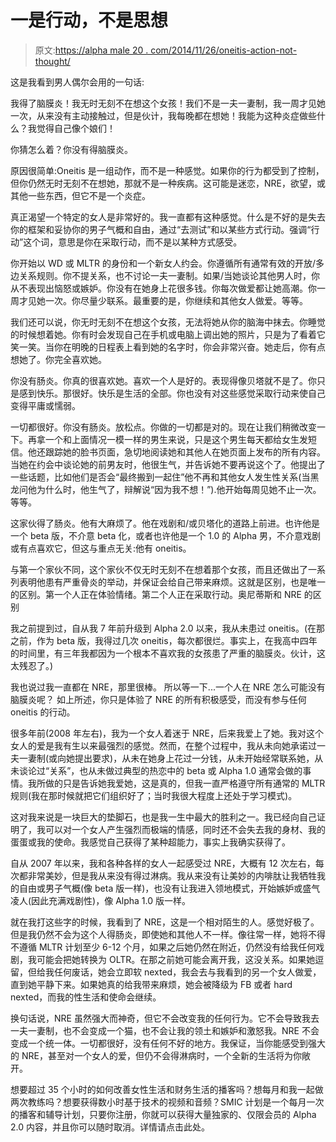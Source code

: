 # 一是行动，不是思想

> 原文:[https://alpha male 20 . com/2014/11/26/oneitis-action-not-thought/](https://alphamale20.com/2014/11/26/oneitis-action-not-thought/)

这是我看到男人偶尔会用的一句话:

我得了脑膜炎！我无时无刻不在想这个女孩！我们不是一夫一妻制，我一周才见她一次，从来没有主动接触过，但是伙计，我每晚都在想她！我能为这种炎症做些什么？我觉得自己像个娘们！

你猜怎么着？你没有得脑膜炎。

原因很简单:Oneitis 是一组动作，而不是一种感觉。如果你的行为都受到了控制，但你仍然无时无刻不在想她，那就不是一种疾病。这可能是迷恋，NRE，欲望，或其他一些东西，但它不是一个炎症。

真正渴望一个特定的女人是非常好的。我一直都有这种感觉。什么是不好的是失去你的框架和妥协你的男子气概和自由，通过“去测试”和以某些方式行动。强调“行动”这个词，意思是你在采取行动，而不是以某种方式感受。

你开始以 WD 或 MLTR 的身份和一个新女人约会。你遵循所有通常有效的开放/多边关系规则。你不提关系，也不讨论一夫一妻制。如果/当她谈论其他男人时，你从不表现出恼怒或嫉妒。你没有在她身上花很多钱。你每次做爱都让她高潮。你一周才见她一次。你尽量少联系。最重要的是，你继续和其他女人做爱。等等。

我们还可以说，你无时无刻不在想这个女孩，无法将她从你的脑海中抹去。你睡觉的时候想着她。你有时会发现自己在手机或电脑上调出她的照片，只是为了看着它笑一笑。当你在明晚的日程表上看到她的名字时，你会非常兴奋。她走后，你有点想她了。你完全喜欢她。

你没有肠炎。你真的很喜欢她。喜欢一个人是好的。表现得像贝塔就不是了。你只是感到快乐。那很好。快乐是生活的全部。你也没有对这些感觉采取行动来使自己变得平庸或懦弱。

一切都很好。你没有肠炎。放松点。你做的一切都是对的。现在让我们稍微改变一下。再拿一个和上面情况一模一样的男生来说，只是这个男生每天都给女生发短信。他还跟踪她的脸书页面，急切地阅读她和其他人在她页面上发布的所有内容。当她在约会中谈论她的前男友时，他很生气，并告诉她不要再说这个了。他提出了一些话题，比如他们是否会“最终搬到一起住”他不再和其他女人发生性关系(当黑龙问他为什么时，他生气了，辩解说“因为我不想！”).他开始每周见她不止一次。等等。

这家伙得了肠炎。他有大麻烦了。他在戏剧和/或贝塔化的道路上前进。也许他是一个 beta 版，不介意 beta 化，或者也许他是一个 1.0 的 Alpha 男，不介意戏剧或有点喜欢它，但这与重点无关:他有 oneitis。

与第一个家伙不同，这个家伙不仅无时无刻不在想着那个女孩，而且还做出了一系列表明他患有严重骨炎的举动，并保证会给自己带来麻烦。这就是区别，也是唯一的区别。第一个人正在体验情绪。第二个人正在采取行动。奥尼蒂斯和 NRE 的区别

我之前提到过，自从我 7 年前升级到 Alpha 2.0 以来，我从未患过 oneitis。(在那之前，作为 beta 版，我得过几次 oneitis，每次都很烂。事实上，在我高中四年的时间里，有三年我都因为一个根本不喜欢我的女孩患了严重的脑膜炎。伙计，这太残忍了。)

我也说过我一直都在 NRE，那里很棒。
所以等一下...一个人在 NRE 怎么可能没有脑膜炎呢？
如上所述，你只是体验了 NRE 的所有积极感受，而没有参与任何 oneitis 的行动。

很多年前(2008 年左右)，我为一个女人着迷于 NRE，后来我爱上了她。我对这个女人的爱是我有生以来最强烈的感觉。然而，在整个过程中，我从未向她承诺过一夫一妻制(或向她提出要求)，从未在她身上花过一分钱，从未开始经常联系她，从未谈论过“关系”，也从未做过典型的热恋中的 beta 或 Alpha 1.0 通常会做的事情。我所做的只是告诉她我爱她，这是真的，但我一直严格遵守所有通常的 MLTR 规则(我在那时候就把它们组织好了；当时我很大程度上还处于学习模式)。

这对我来说是一块巨大的垫脚石，也是我一生中最大的胜利之一。我已经向自己证明了，我可以对一个女人产生强烈而极端的情感，同时还不会失去我的身材、我的蛋蛋或我的使命。我感觉自己获得了某种超能力，事实上我确实获得了。

自从 2007 年以来，我和各种各样的女人一起感受过 NRE，大概有 12 次左右，每次都非常美妙，但是我从来没有得过淋病。我从来没有让美妙的内啡肽让我牺牲我的自由或男子气概(像 beta 版一样)，也没有让我进入领地模式，开始嫉妒或盛气凌人(因此充满戏剧性)，像 Alpha 1.0 版一样。

就在我打这些字的时候，我看到了 NRE，这是一个相对陌生的人。感觉好极了。但是我仍然不会为这个人得肠炎，即使她和其他人不一样。像往常一样，她将不得不遵循 MLTR 计划至少 6-12 个月，如果之后她仍然在附近，仍然没有给我任何戏剧，我可能会把她转换为 OLTR。在那之前她可能会离开我，这没关系。如果她逗留，但给我任何废话，她会立即软 nexted，我会去与我看到的另一个女人做爱，直到她平静下来。如果她真的给我带来麻烦，她会被降级为 FB 或者 hard nexted，而我的性生活和使命会继续。

换句话说，NRE 虽然强大而神奇，但它不会改变我的任何行为。它不会导致我去一夫一妻制，也不会变成一个猫，也不会让我的领土和嫉妒和激怒我。NRE 不会变成一个统一体。一切都很好，没有任何不好的地方。我保证，当你能感受到强大的 NRE，甚至对一个女人的爱，但仍不会得淋病时，一个全新的生活将为你敞开。

想要超过 35 个小时的如何改善女性生活和财务生活的播客吗？想每月和我一起做两次教练吗？想要获得数小时基于技术的视频和音频？SMIC 计划是一个每月一次的播客和辅导计划，只要你注册，你就可以获得大量独家的、仅限会员的 Alpha 2.0 内容，并且你可以随时取消。详情请点击此处。